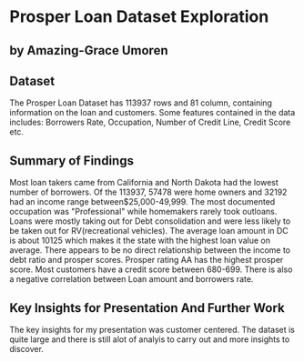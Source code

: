 # Prosper Loan Dataset Exploration
## by Amazing-Grace Umoren


## Dataset

The Prosper Loan Dataset has 113937 rows and 81 column, containing information on the loan and customers. Some features contained in the data includes: Borrowers Rate, Occupation, Number of Credit Line, Credit Score etc. 


## Summary of Findings

Most loan takers came from California and North Dakota had the lowest number of borrowers. Of the 113937, 57478 were home owners and 32192 had an income range between$25,000-49,999. The most documented occupation was "Professional" while homemakers rarely took outloans. Loans were mostly taking out for Debt consolidation and were less likely to be taken out for RV(recreational vehicles). The average loan amount in DC is about 10125 which makes it the state with the highest loan value on average.
There appears to be no direct relationship between the income to debt ratio and prosper scores. Prosper rating AA has the highest prosper score. Most customers have a credit score between 680-699. There is also a negative correlation between Loan amount and borrowers rate.

## Key Insights for Presentation And Further Work

The key insights for my presentation was customer centered. The dataset is quite large and there is still alot of analyis to carry out and more insights to discover. 
